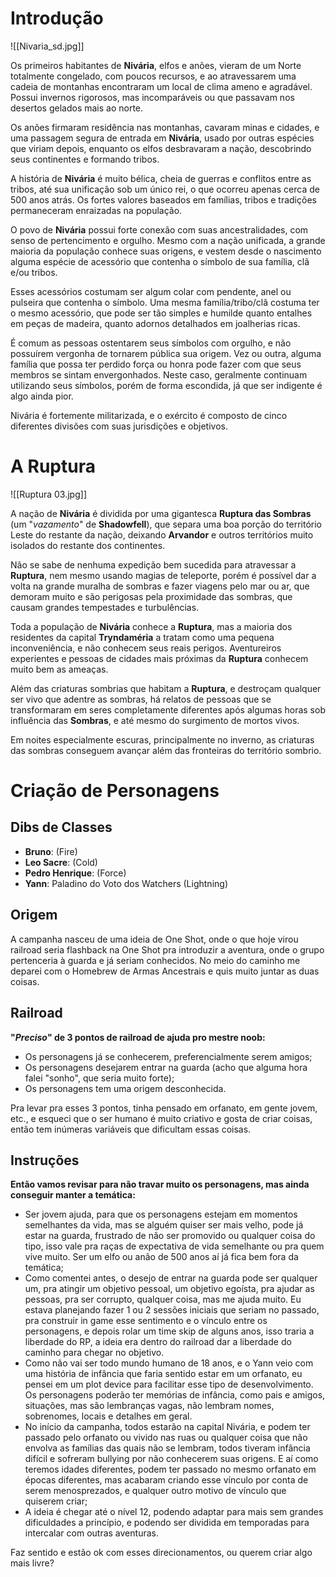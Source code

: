 # Introdução

![[Nivaria_sd.jpg]]

Os primeiros habitantes de **Nivária**, elfos e anões, vieram de um Norte totalmente congelado, com poucos recursos, e ao atravessarem uma cadeia de montanhas encontraram um local de clima ameno e agradável. Possui invernos rigorosos, mas incomparáveis ou que passavam nos desertos gelados mais ao norte.

Os anões firmaram residência nas montanhas, cavaram minas e cidades, e uma passagem segura de entrada em **Nivária**, usado por outras espécies que viriam depois, enquanto os elfos desbravaram a nação, descobrindo seus continentes e formando tribos.

A história de **Nivária** é muito bélica, cheia de guerras e conflitos entre as tribos, até sua unificação sob um único rei, o que ocorreu apenas cerca de 500 anos atrás. Os fortes valores baseados em famílias, tribos e tradições permaneceram enraizadas na população.

O povo de **Nivária** possui forte conexão com suas ancestralidades, com senso de pertencimento e orgulho. Mesmo com a nação unificada, a grande maioria da população conhece suas origens, e vestem desde o nascimento alguma espécie de acessório que contenha o símbolo de sua família, clã e/ou tribos.

Esses acessórios costumam ser algum colar com pendente, anel ou pulseira que contenha o símbolo. Uma mesma família/tribo/clã costuma ter o mesmo acessório, que pode ser tão simples e humilde quanto entalhes em peças de madeira, quanto adornos detalhados em joalherias ricas.

É comum as pessoas ostentarem seus símbolos com orgulho, e não possuírem vergonha de tornarem pública sua origem. Vez ou outra, alguma família que possa ter perdido força ou honra pode fazer com que seus membros se sintam envergonhados. Neste caso, geralmente continuam utilizando seus símbolos, porém de forma escondida, já que ser indigente é algo ainda pior.

Nivária é fortemente militarizada, e o exército é composto de cinco diferentes divisões com suas jurisdições e objetivos.


# A Ruptura

![[Ruptura 03.jpg]]

A nação de **Nivária** é dividida por uma gigantesca **Ruptura das Sombras** (um "*vazamento*" de **Shadowfell**), que separa uma boa porção do território Leste do restante da nação, deixando **Arvandor** e outros territórios muito isolados do restante dos continentes.

Não se sabe de nenhuma expedição bem sucedida para atravessar a **Ruptura**, nem mesmo usando magias de teleporte, porém é possível dar a volta na grande muralha de sombras e fazer viagens pelo mar ou ar, que demoram muito e são perigosas pela proximidade das sombras, que causam grandes tempestades e turbulências.

Toda a população de **Nivária** conhece a **Ruptura**, mas a maioria dos residentes da capital **Tryndaméria** a tratam como uma pequena inconveniência, e não conhecem seus reais perigos. Aventureiros experientes e pessoas de cidades mais próximas da **Ruptura** conhecem muito bem as ameaças.

Além das criaturas sombrias que habitam a **Ruptura**, e destroçam qualquer ser vivo que adentre as sombras, há relatos de pessoas que se transformaram em seres completamente diferentes após algumas horas sob influência das **Sombras**, e até mesmo do surgimento de mortos vivos.

Em noites especialmente escuras, principalmente no inverno, as criaturas das sombras conseguem avançar além das fronteiras do território sombrio.


# Criação de Personagens

## Dibs de Classes

- **Bruno**: (Fire)
- **Leo Sacre**: (Cold)
- **Pedro Henrique**: (Force)
- **Yann**: Paladino do Voto dos Watchers (Lightning)

## Origem

A campanha nasceu de uma ideia de One Shot, onde o que hoje virou railroad seria flashback na One Shot pra introduzir a aventura, onde o grupo pertenceria à guarda e já seriam conhecidos. No meio do caminho me deparei com o Homebrew de Armas Ancestrais e quis muito juntar as duas coisas.

## Railroad

**"*Preciso*" de 3 pontos de railroad de ajuda pro mestre noob:**
- Os personagens já se conhecerem, preferencialmente serem amigos;
- Os personagens desejarem entrar na guarda (acho que alguma hora falei "sonho", que seria muito forte);
- Os personagens tem uma origem desconhecida.

Pra levar pra esses 3 pontos, tinha pensado em orfanato, em gente jovem, etc., e esqueci que o ser humano é muito criativo e gosta de criar coisas, então tem inúmeras variáveis que dificultam essas coisas.

## Instruções

**Então vamos revisar para não travar muito os personagens, mas ainda conseguir manter a temática:**
- Ser jovem ajuda, para que os personagens estejam em momentos semelhantes da vida, mas se alguém quiser ser mais velho, pode já estar na guarda, frustrado de não ser promovido ou qualquer coisa do tipo, isso vale pra raças de expectativa de vida semelhante ou pra quem vive muito. Ser um elfo ou anão de 500 anos aí já fica bem fora da temática;
- Como comentei antes, o desejo de entrar na guarda pode ser qualquer um, pra atingir um objetivo pessoal, um objetivo egoísta, pra ajudar as pessoas, pra ser corrupto, qualquer coisa, mas me ajuda muito. Eu estava planejando fazer 1 ou 2 sessões iniciais que seriam no passado, pra construir in game esse sentimento e o vínculo entre os personagens, e depois rolar um time skip de alguns anos, isso traria a liberdade do RP, a ideia era dentro do railroad dar a liberdade do caminho para chegar no objetivo.
- Como não vai ser todo mundo humano de 18 anos, e o Yann veio com uma história de infância que faria sentido estar em um orfanato, eu pensei em um plot device para facilitar esse tipo de desenvolvimento. Os personagens poderão ter memórias de infância, como pais e amigos, situações, mas são lembranças vagas, não lembram nomes, sobrenomes, locais e detalhes em geral.
- No início da campanha, todos estarão na capital Nivária, e podem ter passado pelo orfanato ou vivido nas ruas ou qualquer coisa que não envolva as famílias das quais não se lembram, todos tiveram infância difícil e sofreram bullying por não conhecerem suas origens. E aí como teremos idades diferentes, podem ter passado no mesmo orfanato em épocas diferentes, mas acabaram criando esse vínculo por conta de serem menosprezados, e qualquer outro motivo de vínculo que quiserem criar;
- A ideia é chegar até o nível 12, podendo adaptar para mais sem grandes dificuldades a princípio, e podendo ser dividida em temporadas para intercalar com outras aventuras.

Faz sentido e estão ok com esses direcionamentos, ou querem criar algo mais livre?



